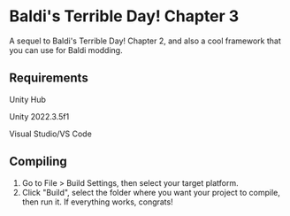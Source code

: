 # Baldi's Terrible Day! Chapter 3
A sequel to Baldi's Terrible Day! Chapter 2, and also a cool framework that you can use for Baldi modding.

## Requirements

Unity Hub

Unity 2022.3.5f1

Visual Studio/VS Code

## Compiling
1. Go to File > Build Settings, then select your target platform.
2. Click "Build", select the folder where you want your project to compile, then run it. If everything works, congrats!
